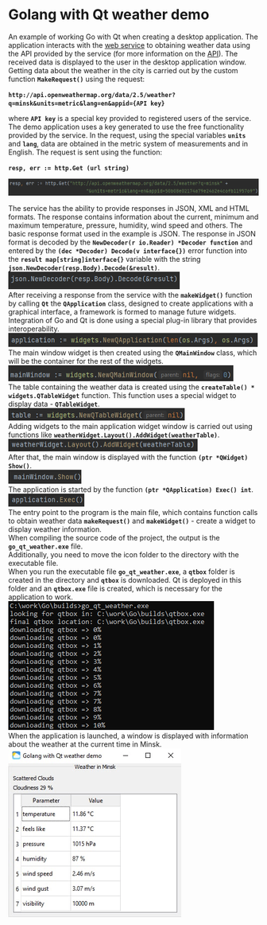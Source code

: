 # Golang with Qt weather demo
An example of working Go with Qt when creating a desktop application. The application interacts with the [web service](https://openweathermap.org/ "Web service for obtaining weather data") to obtaining weather data using the API provided by the service (for more information on the [API](https://openweathermap.org/api/ "Information about the weather web service API")). The received data is displayed to the user in the desktop application window.  
Getting data about the weather in the city is carried out by the custom function **`MakeRequest()`** using the request:  

**`http://api.openweathermap.org/data/2.5/weather?q=minsk&units=metric&lang=en&appid={API key}`**

where **`API key`** is a special key provided to registered users of the service. The demo application uses a key generated to use the free functionality provided by the service. In the request, using the special variables **`units`** and **`lang`**, data are obtained in the metric system of measurements and in English. The request is sent using the function:  

**`resp, err := http.Get (url string)`**  

![Http GET request](https://raw.githubusercontent.com/rednavis/golang-demos/main/go_qt_weather/images/image1.png "Http GET request")  

The service has the ability to provide responses in JSON, XML and HTML formats. The response contains information about the current, minimum and maximum temperature, pressure, humidity, wind speed and others. The basic response format used in the example is JSON. The response in JSON format is decoded by the **`NewDecoder(r io.Reader) *Decoder function`** and entered by the **`(dec *Decoder) Decode(v interface{})`** error function into the **`result map[string]interface{}`** variable with the string **`json.NewDecoder(resp.Body).Decode(&result)`**.  
![Decoding a JSON-received weather service response](https://raw.githubusercontent.com/rednavis/golang-demos/main/go_qt_weather/images/image2.png "Decoding a JSON-received weather service response")   
After receiving a response from the service with the **`makeWidget()`** function by calling **`Qt`** the **`QApplication`** class, designed to create applications with a graphical interface, a framework is formed to manage future widgets. Integration of Go and Qt is done using a special plug-in library that provides interoperability.  
![Creating a class for managing an application with a graphical interface](https://raw.githubusercontent.com/rednavis/golang-demos/main/go_qt_weather/images/image3.png "Creating a class for managing an application with a graphical interface")  
The main window widget is then created using the **`QMainWindow`** class, which will be the container for the rest of the widgets.
![Creating the main widget window](https://raw.githubusercontent.com/rednavis/golang-demos/main/go_qt_weather/images/image4.png "Creating the main widget window")  
The table containing the weather data is created using the **`createTable() * widgets.QTableWidget`** function. This function uses a special widget to display data - **`QTableWidget`**.  
![Creating a table with weather data](https://raw.githubusercontent.com/rednavis/golang-demos/main/go_qt_weather/images/image5.png "Creating a table with weather data")  
Adding widgets to the main application widget window is carried out using functions like **`weatherWidget.Layout().AddWidget(weatherTable)`**.  
![Adding widgets to the main application widget window](https://raw.githubusercontent.com/rednavis/golang-demos/main/go_qt_weather/images/image6.png "Adding widgets to the main application widget window")  
After that, the main window is displayed with the function **`(ptr *QWidget) Show()`**.  
![Main window display function](https://raw.githubusercontent.com/rednavis/golang-demos/main/go_qt_weather/images/image7.png "Main window display function")  
The application is started by the function **`(ptr *QApplication) Exec() int`**.  
![Launching the application for display](https://raw.githubusercontent.com/rednavis/golang-demos/main/go_qt_weather/images/image8.png "Launching the application for display")  
The entry point to the program is the main file, which contains function calls to obtain weather data **`makeRequest()`** and **`makeWidget()`** - create a widget to display weather information.  
When compiling the source code of the project, the output is the **`go_qt_weather.exe`** file.  
Additionally, you need to move the icon folder to the directory with the executable file.  
When you run the executable file **`go_qt_weather.exe`**, a **`qtbox`** folder is created in the directory and **`qtbox`** is downloaded. Qt is deployed in this folder and an **`qtbox.exe`** file is created, which is necessary for the application to work.  
![Downloading qtbox](https://raw.githubusercontent.com/rednavis/golang-demos/main/go_qt_weather/images/image9.png "Downloading qtbox")  
When the application is launched, a window is displayed with information about the weather at the current time in Minsk.  
![Golang with Qt weather demo application](https://raw.githubusercontent.com/rednavis/golang-demos/main/go_qt_weather/images/image10.png "Golang with Qt weather demo application")
